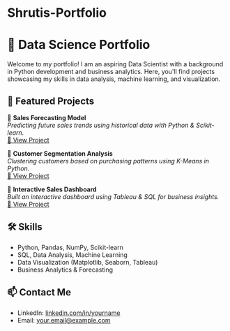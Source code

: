 # Shrutis-Portfolio
# 🚀 Data Science Portfolio  

Welcome to my portfolio! I am an aspiring Data Scientist with a background in Python development and business analytics. Here, you'll find projects showcasing my skills in data analysis, machine learning, and visualization.

## 📂 Featured Projects  

🔹 **Sales Forecasting Model**  
*Predicting future sales trends using historical data with Python & Scikit-learn.*  
[🔗 View Project](https://github.com/yourusername/sales-forecasting)  

🔹 **Customer Segmentation Analysis**  
*Clustering customers based on purchasing patterns using K-Means in Python.*  
[🔗 View Project](https://github.com/yourusername/customer-segmentation)  

🔹 **Interactive Sales Dashboard**  
*Built an interactive dashboard using Tableau & SQL for business insights.*  
[🔗 View Project](https://github.com/yourusername/sales-dashboard)  

## 🛠️ Skills  
- Python, Pandas, NumPy, Scikit-learn  
- SQL, Data Analysis, Machine Learning  
- Data Visualization (Matplotlib, Seaborn, Tableau)  
- Business Analytics & Forecasting  

## 📫 Contact Me  
- LinkedIn: [linkedin.com/in/yourname](https://linkedin.com/in/yourname)  
- Email: your.email@example.com  
